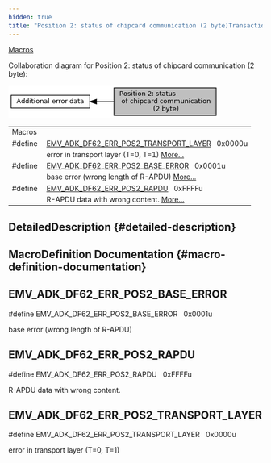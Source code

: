 ```yaml
---
hidden: true
title: "Position 2: status of chipcard communication (2 byte)Transaction execution » Output data » Additional error data"
---
```


[Macros](#define-members)

Collaboration diagram for Position 2: status of chipcard communication (2 byte):

![](group___d_e_f___d_f62___p_o_s2.png)

|  |  |
|----|----|
| Macros |  |
| #define  | [EMV_ADK_DF62_ERR_POS2_TRANSPORT_LAYER](#ga0a7522e908ddb8dfb41618af3aceb480)   0x0000u |
|   | error in transport layer (T=0, T=1) [More\...](#ga0a7522e908ddb8dfb41618af3aceb480)<br/> |
| #define  | [EMV_ADK_DF62_ERR_POS2_BASE_ERROR](#gab3b1f3c48eab201e16fb66c241e8c851)   0x0001u |
|   | base error (wrong length of R-APDU) [More\...](#gab3b1f3c48eab201e16fb66c241e8c851)<br/> |
| #define  | [EMV_ADK_DF62_ERR_POS2_RAPDU](#gaf8ee8f301a95f2901203c1bbe4ada40e)   0xFFFFu |
|   | R-APDU data with wrong content. [More\...](#gaf8ee8f301a95f2901203c1bbe4ada40e)<br/> |

## DetailedDescription {#detailed-description}

## MacroDefinition Documentation {#macro-definition-documentation}

## EMV_ADK_DF62_ERR_POS2_BASE_ERROR <a href="#gab3b1f3c48eab201e16fb66c241e8c851" id="gab3b1f3c48eab201e16fb66c241e8c851"></a>

<p>#define EMV_ADK_DF62_ERR_POS2_BASE_ERROR   0x0001u</p>

base error (wrong length of R-APDU)

## EMV_ADK_DF62_ERR_POS2_RAPDU <a href="#gaf8ee8f301a95f2901203c1bbe4ada40e" id="gaf8ee8f301a95f2901203c1bbe4ada40e"></a>

<p>#define EMV_ADK_DF62_ERR_POS2_RAPDU   0xFFFFu</p>

R-APDU data with wrong content.

## EMV_ADK_DF62_ERR_POS2_TRANSPORT_LAYER <a href="#ga0a7522e908ddb8dfb41618af3aceb480" id="ga0a7522e908ddb8dfb41618af3aceb480"></a>

<p>#define EMV_ADK_DF62_ERR_POS2_TRANSPORT_LAYER   0x0000u</p>

error in transport layer (T=0, T=1)
